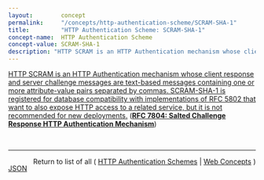 ```yaml
---
layout:        concept
permalink:     "/concepts/http-authentication-scheme/SCRAM-SHA-1"
title:         "HTTP Authentication Scheme: SCRAM-SHA-1"
concept-name:  HTTP Authentication Scheme
concept-value: SCRAM-SHA-1
description: "HTTP SCRAM is an HTTP Authentication mechanism whose client response and server challenge messages are text-based messages containing one or more attribute-value pairs separated by commas. SCRAM-SHA-1 is registered for database compatibility with implementations of RFC 5802 that want to also expose HTTP access to a related service, but it is not recommended for new deployments."
---
```


[HTTP SCRAM is an HTTP Authentication mechanism whose client response and server challenge messages are text-based messages containing one or more attribute-value pairs separated by commas. SCRAM-SHA-1 is registered for database compatibility with implementations of RFC 5802 that want to also expose HTTP access to a related service, but it is not recommended for new deployments.](http://tools.ietf.org/html/rfc7804#section-5 "Read documentation for HTTP Authentication Scheme &#34;SCRAM-SHA-1&#34;") (**[RFC 7804: Salted Challenge Response HTTP Authentication Mechanism](/specs/IETF/RFC/7804 "This specification describes a family of HTTP authentication mechanisms called the Salted Challenge Response Authentication Mechanism (SCRAM), which provides a more robust authentication mechanism than a plaintext password protected by Transport Layer Security (TLS) and avoids the deployment obstacles presented by earlier TLS-protected challenge response authentication mechanisms.")**)

<br/>
<hr/>

<p style="float : left"><a href="./SCRAM-SHA-1.json" title="JSON representing this particular Web Concept value">JSON</a></p>
<p style="text-align: right">Return to list of all ( <a href="../http-authentication-scheme/">HTTP Authentication Schemes</a> | <a href="../">Web Concepts</a> )</p>
